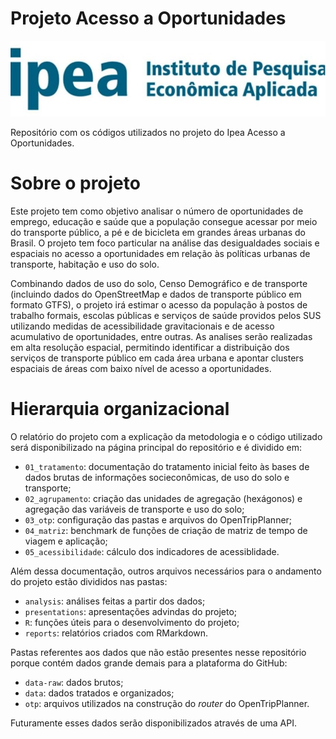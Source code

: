# Projeto Acesso a Oportunidades

![](figure/ipea.jpg)

Repositório com os códigos utilizados no projeto do Ipea Acesso a Oportunidades.

# Sobre o projeto

Este projeto tem como objetivo analisar o número de oportunidades de emprego, educação e saúde que a população consegue acessar por meio do transporte público, a pé e de bicicleta em grandes áreas urbanas do Brasil. O projeto tem foco particular na análise das desigualdades sociais e espaciais no acesso a oportunidades em relação às políticas urbanas de transporte, habitação e uso do solo.

Combinando dados de uso do solo, Censo Demográfico e de transporte (incluindo dados do OpenStreetMap e dados de transporte público em formato GTFS), o projeto irá estimar o acesso da população à postos de trabalho formais, escolas públicas e serviços de saúde providos pelos SUS utilizando medidas de acessibilidade gravitacionais e de acesso acumulativo de oportunidades, entre outras. As analises serão realizadas em alta resolução espacial, permitindo identificar a distribuição dos serviços de transporte público em cada área urbana e apontar clusters espaciais de áreas com baixo nível de acesso a oportunidades. 

# Hierarquia organizacional

O relatório do projeto com a explicação da metodologia e o código utilizado será disponibilizado na página principal do repositório e é dividido em:

- ``01_tratamento``: documentação do tratamento inicial feito às bases de dados brutas de informações socieconômicas, de uso do solo e transporte;
- ``02_agrupamento``: criação das unidades de agregação (hexágonos) e agregação das variáveis de transporte e uso do solo;
- ``03_otp``: configuração das pastas e arquivos do OpenTripPlanner;
- ``04_matriz``: benchmark de funções de criação de matriz de tempo de viagem e aplicação;
- ``05_acessibilidade``: cálculo dos indicadores de acessiblidade.

Além dessa documentação, outros arquivos necessários para o andamento do projeto estão divididos nas pastas:

- ``analysis``: análises feitas a partir dos dados;
- ``presentations``: apresentações advindas do projeto;
- ``R``: funções úteis para o desenvolvimento do projeto;
- ``reports``: relatórios criados com RMarkdown.

Pastas referentes aos dados que não estão presentes nesse repositório porque contém dados grande demais para a plataforma do GitHub:

- ``data-raw``: dados brutos;
- ``data``: dados tratados e organizados;
- ``otp``: arquivos utilizados na construção do _router_ do OpenTripPlanner.

Futuramente esses dados serão disponibilizados através de uma API.